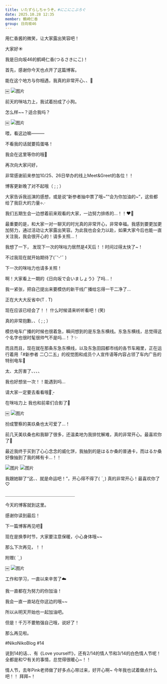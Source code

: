 ```yaml
---
title: いたずらしちゃうぞ。#にこにこぶろぐ
date: 2025.10.28 12:35
member: 鶴崎仁香
group: 日向坂46
---
```


用仁香酱的微笑，让大家露出笑容吧！







大家好☀️

我是日向坂46的鹤崎仁香(つるさきにこ)！



首先，感谢你今天也点开了这篇博客。


能在这个地方与你相遇，我真的非常开心、、🤍



￼
![图片](https://cdn.hinatazaka46.com/files/14/diary/official/member/moblog/202510/mob6TVJlo.jpg)


前天的咪咕力上，我试着扮成了小狗。

怎么样~~？适合我吗？




￼
![图片](https://cdn.hinatazaka46.com/files/14/diary/official/member/moblog/202510/mobDsPFQ6.jpg)


喂，看这边嘛———

不看我的话就要捣蛋咯！

我会在这里等你的哦🐾





再次向大家问好，

非常感谢前来参加10/25、26日举办的线上Meet&Greet的各位！！


博客更新晚了对不起哦（ ; ; ）



大家告诉我巡演的感想，或是说“新参者抽中票了哦~”“会为你加油的~”，这些都给了我巨大的力量︎︎⟡.·



我们五期生会一边想着前来观看的大家，一边努力排练的…！！❤️‍🔥



最重要的是，和大家一对一聊天的时光真的非常开心，非常幸福。我感到要更加更加努力，通过活动让大家露出笑容。为此我也会全力以赴，如果大家今后也能一直关注我，我会很开心的！请多关照...！



我想了一下，
发现下一次的咪咕力居然是4天后！！时间过得太快了~！


不过我现在就开始期待了(˶'ᵕ'˶ )‪︎


下一次的咪咕力也请多关照！






啊！大家看上一期的《日向坂で会いましょう》了吗…！


我一紧张，把自己提出来要模仿的新干线广播给忘得一干二净了…

正在大大大反省中(T . T)


现在应该已经会了！！
什么时候请来听听看吧！(笑)

真的非常抱歉、、（ ; ; ）


模仿电车广播的时候也很着急，瞬间想到的是东急东横线。东急东横线，总觉得这个名字也很时髦很帅气不是吗…！？✨


而且而且，现在就在那条东急东横线，以及东急田园都市线的各节车厢里，正在运行着用「#新参者 二〇二五」的视觉图和成员个人宣传语等内容占领了车内广告的特别电车︎︎💭



太、太厉害了、、、、

我也好想坐一次！！能遇到吗…

请大家一定要去看看哦🚊 ̖́-‬






在咪咕力上
我也和前辈们合影了📸


￼
![图片](https://cdn.hinatazaka46.com/files/14/diary/official/member/moblog/202510/mob02LE9U.jpg)

扮成警察的美玖桑也太可爱了…！

前几天美玖桑也和我聊了很多，还温柔地为我排忧解难，真的非常开心。最喜欢你了🩵








最近我终于买到了心心念念的威化饼，我抽到的是はるか桑的普通卡，而はるか桑好像抽到了我的稀有卡…！！


![图片](https://cdn.hinatazaka46.com/files/14/diary/official/member/moblog/202510/mobXDehry.jpg)
![图片](https://cdn.hinatazaka46.com/files/14/diary/official/member/moblog/202510/mobtAI5CK.jpg)


我跟她聊了“这、、就是命运吧！”，开心得不得了( ¨̮ )
真的非常开心！最喜欢你了♡


＿＿＿＿＿＿＿＿＿＿＿＿＿＿＿＿


今天的博客就到这里。

感谢你读到最后！


下一篇博客再见吧🩵

现在是换季时节，大家要注意保暖，小心身体哦~~

那么下次再见，！！


















附赠( ¨̮ )


￼
![图片](https://cdn.hinatazaka46.com/files/14/diary/official/member/moblog/202510/mobbTgSEK.jpg)



工作和学习，一直以来辛苦了☁️

我一直都在为努力的你加油！

我会一直一直站在你这边的哦~~

所以从明天开始也一起加油吧。

但是！千万不要勉强自己哦，说好了！

那么再见啦。


#NikoNikoBlog #14


说到14的话、、有《Love yourself!》，还有2/14的情人节和3/14的白色情人节呢！全都是和♡有关的事情，总觉得很暖心~！！

情人节，去年Pink老师做了好多点心带过来，好开心啊~ 今年我也试着做点什么吧！！ 拜拜~！